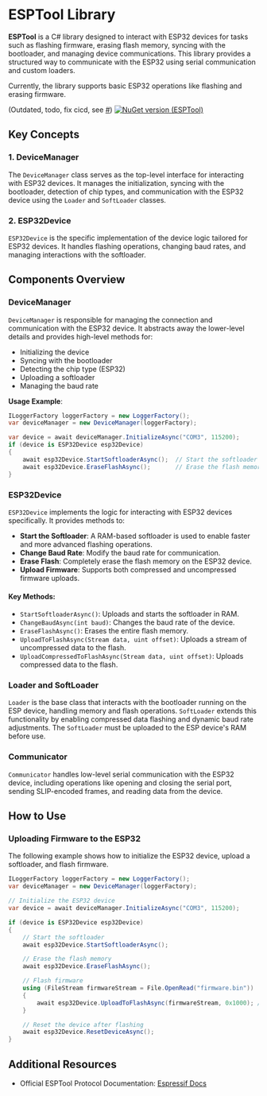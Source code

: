 # ESPTool Library

**ESPTool** is a C# library designed to interact with ESP32 devices for tasks such as flashing firmware, erasing flash memory, syncing with the bootloader, and managing device communications. This library provides a structured way to communicate with the ESP32 using serial communication and custom loaders.

Currently, the library supports basic ESP32 operations like flashing and erasing firmware.

(Outdated, todo, fix cicd, see [#](https://github.com/KooleControls/ESPTool/issues/5))
[![NuGet version (ESPTool)](https://img.shields.io/nuget/v/ESPTool)](https://www.nuget.org/packages/ESPTool/)

## Key Concepts

### 1. **DeviceManager**

The `DeviceManager` class serves as the top-level interface for interacting with ESP32 devices. It manages the initialization, syncing with the bootloader, detection of chip types, and communication with the ESP32 device using the `Loader` and `SoftLoader` classes.

### 2. **ESP32Device**

`ESP32Device` is the specific implementation of the device logic tailored for ESP32 devices. It handles flashing operations, changing baud rates, and managing interactions with the softloader.

## Components Overview

### DeviceManager

`DeviceManager` is responsible for managing the connection and communication with the ESP32 device. It abstracts away the lower-level details and provides high-level methods for:
- Initializing the device
- Syncing with the bootloader
- Detecting the chip type (ESP32)
- Uploading a softloader
- Managing the baud rate

**Usage Example**:
```csharp
ILoggerFactory loggerFactory = new LoggerFactory();
var deviceManager = new DeviceManager(loggerFactory);

var device = await deviceManager.InitializeAsync("COM3", 115200);
if (device is ESP32Device esp32Device)
{
    await esp32Device.StartSoftloaderAsync();  // Start the softloader
    await esp32Device.EraseFlashAsync();       // Erase the flash memory
}
```

### ESP32Device

`ESP32Device` implements the logic for interacting with ESP32 devices specifically. It provides methods to:
- **Start the Softloader**: A RAM-based softloader is used to enable faster and more advanced flashing operations.
- **Change Baud Rate**: Modify the baud rate for communication.
- **Erase Flash**: Completely erase the flash memory on the ESP32 device.
- **Upload Firmware**: Supports both compressed and uncompressed firmware uploads.

#### Key Methods:
- `StartSoftloaderAsync()`: Uploads and starts the softloader in RAM.
- `ChangeBaudAsync(int baud)`: Changes the baud rate of the device.
- `EraseFlashAsync()`: Erases the entire flash memory.
- `UploadToFlashAsync(Stream data, uint offset)`: Uploads a stream of uncompressed data to the flash.
- `UploadCompressedToFlashAsync(Stream data, uint offset)`: Uploads compressed data to the flash.

### Loader and SoftLoader

`Loader` is the base class that interacts with the bootloader running on the ESP device, handling memory and flash operations. `SoftLoader` extends this functionality by enabling compressed data flashing and dynamic baud rate adjustments. The `SoftLoader` must be uploaded to the ESP device's RAM before use.

### Communicator

`Communicator` handles low-level serial communication with the ESP32 device, including operations like opening and closing the serial port, sending SLIP-encoded frames, and reading data from the device.

## How to Use

### Uploading Firmware to the ESP32

The following example shows how to initialize the ESP32 device, upload a softloader, and flash firmware.

```csharp
ILoggerFactory loggerFactory = new LoggerFactory();
var deviceManager = new DeviceManager(loggerFactory);

// Initialize the ESP32 device
var device = await deviceManager.InitializeAsync("COM3", 115200);

if (device is ESP32Device esp32Device)
{
    // Start the softloader
    await esp32Device.StartSoftloaderAsync();

    // Erase the flash memory
    await esp32Device.EraseFlashAsync();

    // Flash firmware
    using (FileStream firmwareStream = File.OpenRead("firmware.bin"))
    {
        await esp32Device.UploadToFlashAsync(firmwareStream, 0x1000); // Offset 0x1000
    }

    // Reset the device after flashing
    await esp32Device.ResetDeviceAsync();
}
```

## Additional Resources

- Official ESPTool Protocol Documentation: [Espressif Docs](https://docs.espressif.com/projects/esptool/en/latest/esp32/advanced-topics/serial-protocol.html)

